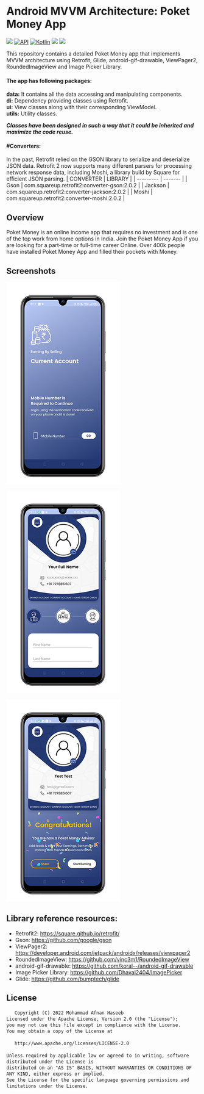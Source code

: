 
# Android MVVM Architecture: Poket Money App

[![](https://jitpack.io/v/nekocode/Badge.svg)](https://jitpack.io/#nekocode/Badge) 
[![API](https://img.shields.io/badge/API-26%2B-brightgreen.svg?style=flat)](https://android-arsenal.com/api?level=26)
[![Kotlin](https://camo.githubusercontent.com/628c2b47266595b7cef46260bbf46057a40147b8a3176b413dcd9b31605b72db/68747470733a2f2f696d672e736869656c64732e696f2f62616467652f6c616e67756167652d4b6f746c696e2d6f72616e67652e737667)](https://camo.githubusercontent.com/628c2b47266595b7cef46260bbf46057a40147b8a3176b413dcd9b31605b72db/68747470733a2f2f696d672e736869656c64732e696f2f62616467652f6c616e67756167652d4b6f746c696e2d6f72616e67652e737667)
[![](https://img.shields.io/badge/license-Apache%202.0-blue.svg?style=flat)](https://www.apache.org/licenses/LICENSE-2.0.html)
[![](https://img.shields.io/badge/Android%20Arsenal-Retrofit-brightgreen.svg?style=flat)](https://android-arsenal.com/details/1/401)


This repository contains a detailed Poket Money app that implements MVVM architecture using Retrofit, Glide, android-gif-drawable, ViewPager2, RoundedImageView and Image Picker Library.





#### The app has following packages:
**data:** It contains all the data accessing and manipulating components.\
**di:** Dependency providing classes using Retrofit.\
**ui:** View classes along with their corresponding ViewModel.\
**utils:** Utility classes.

***Classes have been designed in such a way that it could be inherited and maximize the code reuse.***




#### #Converters:
In the past, Retrofit relied on the GSON library to serialize and deserialize JSON data. Retrofit 2 now supports many different parsers for processing network response data, including Moshi, a library build by Square for efficient JSON parsing.
| CONVERTER | LIBRARY |
| --------- | ------- |
| Gson | com.squareup.retrofit2:converter-gson:2.0.2 |
| Jackson | com.squareup.retrofit2:converter-jackson:2.0.2 |
| Moshi | com.squareup.retrofit2:converter-moshi:2.0.2 |

## Overview

Poket Money is an online income app that requires no investment and is one of the top work from home options in India. Join the Poket Money App if you are looking for a part-time or full-time career Online. Over 400k people have installed Poket Money App and filled their pockets with Money.
## Screenshots

![App Screenshot](https://github.com/afnancal/PoketMoney/blob/master/screenshots/1app.png)

![App Screenshot](https://github.com/afnancal/PoketMoney/blob/master/screenshots/2app.png)

![App Screenshot](https://github.com/afnancal/PoketMoney/blob/master/screenshots/3app.png)




## Library reference resources:

 * Retrofit2:  https://square.github.io/retrofit/
 * Gson: https://github.com/google/gson
 * ViewPager2: https://developer.android.com/jetpack/androidx/releases/viewpager2
 * RoundedImageView:  https://github.com/vinc3m1/RoundedImageView
 * android-gif-drawable:  https://github.com/koral--/android-gif-drawable
 * Image Picker Library:  https://github.com/Dhaval2404/ImagePicker
 * Glide:  https://github.com/bumptech/glide


## License

       Copyright (C) 2022 Mohammad Afnan Haseeb
    Licensed under the Apache License, Version 2.0 (the "License");
    you may not use this file except in compliance with the License.
    You may obtain a copy of the License at

       http://www.apache.org/licenses/LICENSE-2.0

    Unless required by applicable law or agreed to in writing, software distributed under the License is 
    distributed on an "AS IS" BASIS, WITHOUT WARRANTIES OR CONDITIONS OF ANY KIND, either express or implied.
    See the License for the specific language governing permissions and limitations under the License.

